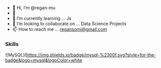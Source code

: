 - 👋 Hi, I’m @regan-mu
- 👀
- 🌱 I’m currently learning ... Js
- 💞️ I’m looking to collaborate on ... Data Science Projects
- 📫 How to reach me ... regansomi@gmail.com

### Skills
![MySQL](https://img.shields.io/badge/mysql-%2300f.svg?style=for-the-badge&logo=mysql&logoColor=white
<!---
regan-mu/regan-mu is a ✨ special ✨ repository because its `README.md` (this file) appears on your GitHub profile.
You can click the Preview link to take a look at your changes.
--->
